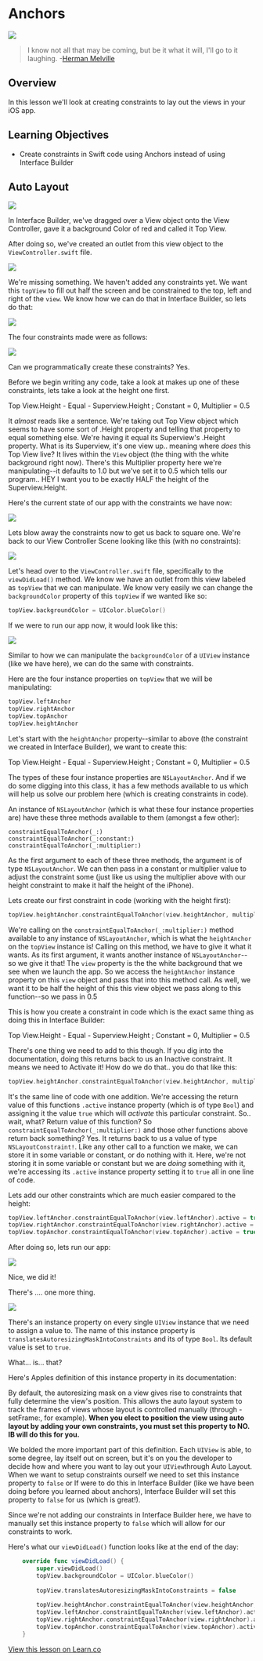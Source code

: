 # Anchors

![](http://i.imgur.com/eN0hzRf.jpg?1)

> I know not all that may be coming, but be it what it will, I'll go to it laughing. -[Herman Melville](https://en.wikipedia.org/wiki/Herman_Melville)

## Overview

In this lesson we'll look at creating constraints to lay out the views in your iOS app. 

## Learning Objectives

* Create constraints in Swift code using Anchors instead of using Interface Builder


## Auto Layout

![](https://s3.amazonaws.com/learn-verified/AnchorInterfaceBuilder.png)

In Interface Builder, we've dragged over a View object onto the View Controller, gave it a background Color of red and called it Top View.

After doing so, we've created an outlet from this view object to the `ViewController.swift` file.

![](https://s3.amazonaws.com/learn-verified/AnchorViewController.png)

We're missing something. We haven't added any constraints yet. We want this `topView` to fill out half the screen and be constrained to the top, left and right of the `view`. We know how we can do that in Interface Builder, so lets do that:

![](https://s3.amazonaws.com/learn-verified/AnchorFullView.png)

The four constraints made were as follows:

![](https://s3.amazonaws.com/learn-verified/AnchorConstraints.png)

Can we programmatically create these constraints? Yes.

Before we begin writing any code, take a look at makes up one of these constraints, lets take a look at the height one first.

Top View.Height - Equal - Superview.Height ; Constant = 0, Multiplier = 0.5

It _almost_ reads like a sentence. We're taking out Top View object which seems to have some sort of .Height property and telling that property to equal something else. We're having it equal its Superview's .Height property. What is its Superview, it's one view up.. meaning where _does_ this Top View live? It lives within the `View` object (the thing with the white background right now). There's this Multiplier property here we're manipulating--it defaults to 1.0 but we've set it to 0.5 which tells our program.. HEY I want you to be exactly HALF the height of the Superview.Height.

Here's the current state of our app with the constraints we have now:

![](https://s3.amazonaws.com/learn-verified/AnchorCurrentState.png)

Lets blow away the constraints now to get us back to square one. We're back to our View Controller Scene looking like this (with no constraints):

![](https://s3.amazonaws.com/learn-verified/AnchorInterfaceBuilder.png)

Let's head over to the `ViewController.swift` file, specifically to the `viewDidLoad()` method. We know we have an outlet from this view labeled as `topView` that we can manipulate. We know very easily we can change the `backgroundColor` property of this `topView` if we wanted like so:

```swift
topView.backgroundColor = UIColor.blueColor()
```

If we were to run our app now, it would look like this:

![](https://s3.amazonaws.com/learn-verified/AnchorBlue.png)

Similar to how we can manipulate the `backgroundColor` of a `UIView` instance (like we have here), we can do the same with constraints.

Here are the four instance properties on `topView` that we will be manipulating:

```swift
topView.leftAnchor
topView.rightAnchor
topView.topAnchor
topView.heightAnchor
```

Let's start with the `heightAnchor` property--similar to above (the constraint we created in Interface Builder), we want to create this:

Top View.Height - Equal - Superview.Height ; Constant = 0, Multiplier = 0.5

The types of these four instance properties are `NSLayoutAnchor`. And if we do some digging into this class, it has a few methods available to us which will help us solve our problem here (which is creating constraints in code).

An instance of `NSLayoutAnchor` (which is what these four instance properties are) have these three methods available to them (amongst a few other):

`constraintEqualToAnchor(_:)`  
`constraintEqualToAnchor(_:constant:)`   
`constraintEqualToAnchor(_:multiplier:)`

As the first argument to each of these three methods, the argument is of type `NSLayoutAnchor`.  We can then pass in a constant or multiplier value to adjust the constraint some (just like us using the multiplier above with our height constraint to make it half the height of the iPhone).

Lets create our first constraint in code (working with the height first):

```swift
topView.heightAnchor.constraintEqualToAnchor(view.heightAnchor, multiplier: 0.5)
```

We're calling on the `constraintEqualToAnchor(_:multiplier:)` method available to any instance of `NSLayoutAnchor`, which is what the `heightAnchor` on the `topView` instance is! Calling on this method, we have to give it what it wants. As its first argument, it wants another instance of `NSLayoutAnchor`--so we give it that! The `view` property is the the white background that we see when we launch the app. So we access the `heightAnchor` instance property on this `view` object and pass that into this method call. As well, we want it to be half the height of this this view object we pass along to this function--so we pass in 0.5

This is how you create a constraint in code which is the exact same thing as doing this in Interface Builder:

Top View.Height - Equal - Superview.Height ; Constant = 0, Multiplier = 0.5

There's one thing we need to add to this though. If you dig into the documentation, doing this returns back to us an Inactive constraint. It means we need to Activate it! How do we do that.. you do that like this:

```swift
topView.heightAnchor.constraintEqualToAnchor(view.heightAnchor, multiplier: 0.5).active = true
```

It's the same line of code with one addition. We're accessing the return value of this functions `.active` instance property (which is of type `Bool`) and assigning it the value `true` which will _activate_ this particular constraint. So.. wait, what? Return value of this function? So `constraintEqualToAnchor(_:multiplier:)` and those other functions above return back something? Yes. It returns back to us a value of type `NSLayoutConstraint!`. Like any other call to a function we make, we can store it in some variable or constant, or do nothing with it. Here, we're not storing it in some variable or constant but we are _doing_ something with it, we're accessing its `.active` instance property setting it to `true` all in one line of code.

Lets add our other constraints which are much easier compared to the height:

```swift
topView.leftAnchor.constraintEqualToAnchor(view.leftAnchor).active = true
topView.rightAnchor.constraintEqualToAnchor(view.rightAnchor).active = true
topView.topAnchor.constraintEqualToAnchor(view.topAnchor).active = true
```

After doing so, lets run our app:

![](https://s3.amazonaws.com/learn-verified/AnchorBlueDone.png)

Nice, we did it!

There's .... one more thing.

![](https://media.giphy.com/media/CTkWFZ1IDvsfS/giphy.gif)

There's an instance property on every single `UIView` instance that we need to assign a value to. The name of this instance property is `translatesAutoresizingMaskIntoConstraints` and its of type `Bool`. Its default value is set to `true`.

What... is... that?

Here's Apples definition of this instance property in its documentation:

By default, the autoresizing mask on a view gives rise to constraints that fully determine the view's position. This allows the auto layout system to track the frames of views whose layout is controlled manually (through -setFrame:, for example). **When you elect to position the view using auto layout by adding your own constraints, you must set this property to NO. IB will do this for you.**

We bolded the more important part of this definition. Each `UIView` is able, to some degree, lay itself out on screen, but it's on you the developer to decide how and where you want to lay out your `UIView`through Auto Layout. When we want to setup constraints ourself we need to set this instance property to `false` or If were to do this in Interface Builder (like we have been doing before you learned about anchors), Interface Builder will set this property to `false` for us (which is great!). 

Since we're not adding our constraints in Interface Builder here, we have to manually set this instance property to `false` which will allow for our constraints to work. 

Here's what our `viewDidLoad()` function looks like at the end of the day:

```swift
    override func viewDidLoad() {
        super.viewDidLoad()
        topView.backgroundColor = UIColor.blueColor()
        
        topView.translatesAutoresizingMaskIntoConstraints = false
        
        topView.heightAnchor.constraintEqualToAnchor(view.heightAnchor, multiplier: 0.5).active = true
        topView.leftAnchor.constraintEqualToAnchor(view.leftAnchor).active = true
        topView.rightAnchor.constraintEqualToAnchor(view.rightAnchor).active = true
        topView.topAnchor.constraintEqualToAnchor(view.topAnchor).active = true
    }
```

<a href='https://learn.co/lessons/Anchors' data-visibility='hidden'>View this lesson on Learn.co</a>
